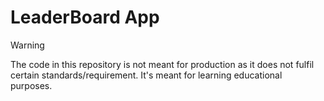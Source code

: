 # LeaderBoard App

> [!WARNING]
> The code in this repository is not meant for production as it does not fulfil certain standards/requirement. It's meant for learning educational purposes.